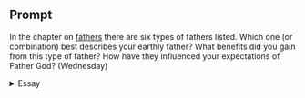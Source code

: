 ---
---

## Prompt

In the chapter on [fathers][Experiencing the Father’s Embrace] there are six types of fathers listed. Which one (or combination) best describes your earthly father? What benefits did you gain from this type of father? How have they influenced your expectations of Father God? (Wednesday)

[Experiencing the Father’s Embrace]: https://read.amazon.com/?asin=B0051GN8XO

<details>
  <summary>Essay</summary>

  <p>
    My father was a fabricated good father; I have no proper memory of my father. When South Vietnam lost the war, my dad went to prison when I was two years old. My mother told us he visited the family a few times after his release from prison, but I don’t recall those encounters. Dad escaped on a boat to America when I was six years old. Families without fathers were the norm since most kids’ dads were also absent. My mother leveraged the lack of a father figure in the family to compel us to be mature and responsible. Still, the most potent emotional stimulus was that we have an extraordinary father who braved the sea and found freedom; he was preparing a place for all of us.
  </p>

  <p>
    My mother understood the power of hope. Though we did not have an actively participating father in our daily existence, she harnessed the power of our desires to be worthy of dad’s sacrifice, compelling us to be patient, restrained, and selfless. “Emotionally, these fathers are stable and loving, spending time with their children, meeting their needs for security and affirmation, and seeming to do everything a father should” (p. 113). Frost’s definition of a good father perfectly matched the father my mom crafted. Fantasies are challenging to break when reinforced by an eloquent, loving mother and shared between siblings who are longing for “a consummation devoutly to be wished.” Most crucially, this fantasy was perfectly preserved because my father was not there in reality.
  </p>

  <p>
    When I met my father, the fantastical world my mom composed crashed into my father’s prosaic reality. Though my illusion of hope was shattered, I was already equipped with the fortitude to rewrite a new chapter. The scripture says, “Even the youths shall faint and be weary, and the young men shall utterly fall” (Isaiah 40:30) because our sinful nature made us “like the grass” (Ps 37:2), we will fail. Unknowingly, my father had an impossible stature to fill — and in my eyes, he failed spectacularly. Unlike an earthly father, the Heavenly Father’s “work is perfect, for all his ways are justice. A God of faithfulness and without iniquity, just and upright is he” (Dev 32:4 ESV). If the idea of a good father existed in my imagination, according to Anselm’s ontological argument (Proslogium), then there exists the best father — my Heavenly Father. Instead of my mother’s misconjectures about my earthly father, I trust the Holy Spirit, who confirms my spirit about the eternal goodness of my Heavenly Father (1Cor 2:11; Rom 8:16,27). My father became the necessary contrast I needed to understand and believe in the Lord’s vision of God, “As the Father hath loved me, so have I loved you” (Jn 15:9).
  </p>

  <samp>100</samp>
</details>
